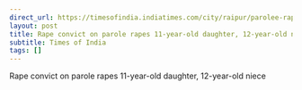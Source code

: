 ```yaml
---
direct_url: https://timesofindia.indiatimes.com/city/raipur/parolee-rapist-arrested-for-assaulting-11-year-old-daughter-and-12-year-old-niece-in-chhattisgarh/articleshow/114702610.cms
layout: post
title: Rape convict on parole rapes 11-year-old daughter, 12-year-old niece
subtitle: Times of India
tags: []
---
```


Rape convict on parole rapes 11-year-old daughter, 12-year-old niece
